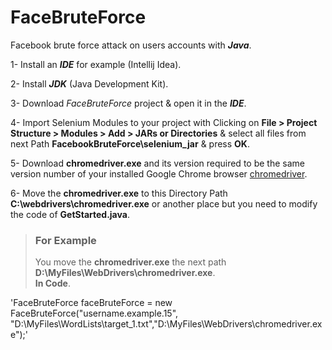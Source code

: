 # FaceBruteForce
Facebook brute force attack on users accounts with ***Java***.

1- Install an ***IDE*** for example (Intellij Idea).<br>

2- Install ***JDK*** (Java Development Kit).<br>

3- Download *FaceBruteForce* project & open it in the ***IDE***.<br>

4- Import Selenium Modules to your project with Clicking on **File > Project Structure > Modules > Add > JARs or Directories** & select all files from next Path **FacebookBruteForce\selenium_jar** & press **OK**.<br>

5- Download **chromedriver.exe** and its version required to be the same version number of your installed Google Chrome browser [chromedriver](https://chromedriver.chromium.org/downloads).<br>

6- Move the **chromedriver.exe** to this Directory Path **C:\webdrivers\chromedriver.exe** or another place but you need to modify the code of **GetStarted.java**.<br>

> ### For Example<br>
> You move the **chromedriver.exe** the next path **D:\MyFiles\WebDrivers\chromedriver.exe**.<br>
> **In Code**.<br>

'FaceBruteForce faceBruteForce = new FaceBruteForce("username.example.15", "D:\MyFiles\WordLists\target_1.txt","D:\MyFiles\WebDrivers\chromedriver.exe");'
